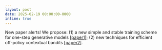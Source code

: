 ```yaml
---
layout: post
date: 2025-02-19 00:00:00-0000
inline: true
---
```


New paper alerts! We propose:
(1) a new simple and stable training scheme for one-step generative models [\[paper1\]](https://arxiv.org/abs/2502.09609); 
(2) new techniques for efficient off-policy contextual bandits [\[paper2\]](https://arxiv.org/abs/2502.10826).